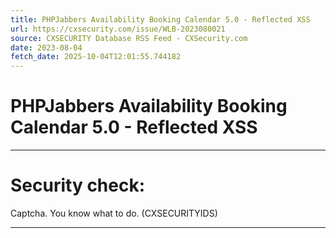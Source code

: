 ```yaml
---
title: PHPJabbers Availability Booking Calendar 5.0 - Reflected XSS
url: https://cxsecurity.com/issue/WLB-2023080021
source: CXSECURITY Database RSS Feed - CXSecurity.com
date: 2023-08-04
fetch_date: 2025-10-04T12:01:55.744182
---
```


# PHPJabbers Availability Booking Calendar 5.0 - Reflected XSS

---

# Security check:

Captcha. You know what to do. (CXSECURITYIDS)

---